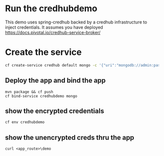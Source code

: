 # Run the credhubdemo

This demo uses spring-credhub backed by a credhub infrastructure to inject credentials.
It assumes you have deployed https://docs.pivotal.io/credhub-service-broker/

# Create the service

```bash
cf create-service credhub default mongo -c '{"uri":"mongodb://admin:passwordsecured@10.11.12.13/pivotalparisdb"}'
```

## Deploy the app and bind the app

```
mvn package && cf push
cf bind-service credhubdemo mongo
```

## show the encrypted credentials

```bash
cf env credhubdemo
```

## show the unencrypted creds thru the app

```
curl <app_route>\demo
```
